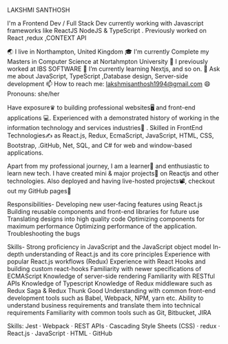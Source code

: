 LAKSHMI SANTHOSH




I'm a Frontend Dev / Full Stack Dev currently working with Javascript frameworks like ReactJS NodeJS & TypeScript . Previously worked on React ,redux ,CONTEXT API

🌏 I live in Northampton, United Kingdom 🎓 I'm currently Complete my Masters in Computer Science at Nortahmpton University 🔭 I previously worked at IBS SOFTWARE 🌱 I’m currently learning Nextjs, and so on. 💬 Ask me about JavaScript, TypeScript ,Database design, Server-side development 📫 How to reach me: lakshmisanthosh1994@gmail.com 😄 Pronouns: she/her

Have exposure♛ to building professional websites🖥 and front-end applications 💻. Experienced with a demonstrated history of working in the information technology and services industries🏢 . Skilled in FrontEnd Technologies✍️ as React.js, Redux, EcmaScript, JavaScript, HTML, CSS, Bootstrap, .GitHub, Net, SQL, and C# for web and window-based applications.

Apart from my professional journey, I am a learner📝 and enthusiastic to learn new tech. I have created  mini & major projects💼 on Reactjs and other technologies. Also deployed and having live-hosted projects📽, checkout out my GitHub pages📒

Responsibilities- Developing new user-facing features using React.js Building reusable components and front-end libraries for future use Translating designs into high quality code Optimizing components for maximum performance Optimizing performance of the application. Troubleshooting the bugs

Skills- Strong proficiency in JavaScript and the JavaScript object model In-depth understanding of React.js and its core principles Experience with popular React.js workflows (Redux) Experience with React Hooks and building custom react-hooks Familiarity with newer specifications of ECMAScript Knowledge of server-side rendering Familiarity with RESTful APIs Knowledge of Typescript Knowledge of Redux middleware such as Redux Saga & Redux Thunk Good Understanding with common front-end development tools such as Babel, Webpack, NPM, yarn etc. Ability to understand business requirements and translate them into technical requirements Familiarity with common tools such as Git, Bitbucket, JIRA

Skills: Jest · Webpack · REST APIs · Cascading Style Sheets (CSS) · redux · React.js · JavaScript · HTML · GitHub


